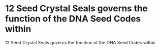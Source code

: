 # 12 Seed Crystal Seals governs the function of the DNA Seed Codes within

12 Seed Crystal Seals governs the function of the DNA Seed Codes within